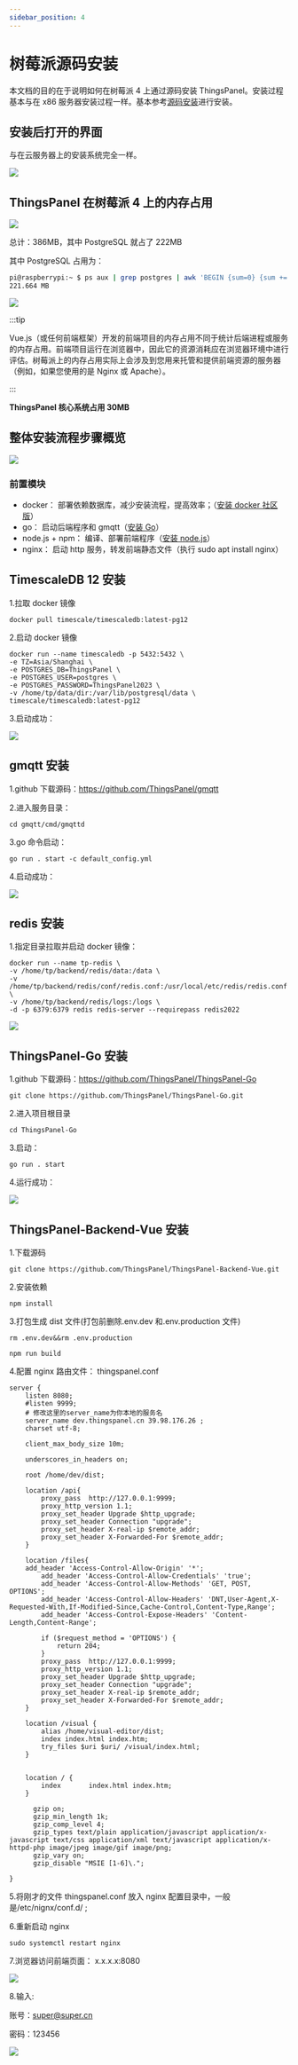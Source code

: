 ```yaml
---
sidebar_position: 4
---
```


# 树莓派源码安装

本文档的目的在于说明如何在树莓派 4 上通过源码安装 ThingsPanel。安装过程基本与在 x86 服务器安装过程一样。基本参考[源码安装](http://thingspanel.io/zh-Hans/docs/system-installation/source_code.installation)进行安装。

## 安装后打开的界面

与在云服务器上的安装系统完全一样。

![](image/raspberry_login_page.png)

## ThingsPanel 在树莓派 4 上的内存占用

![](image/raspberry_memory_uasge.png)

总计：386MB，其中 PostgreSQL 就占了 222MB

其中 PostgreSQL 占用为：

```bash
pi@raspberrypi:~ $ ps aux | grep postgres | awk 'BEGIN {sum=0} {sum += $6} END {print sum/1024 " MB"}'
221.664 MB
```

![](image/raspberry_memory_caclulate.png)

:::tip

Vue.js（或任何前端框架）开发的前端项目的内存占用不同于统计后端进程或服务的内存占用。前端项目运行在浏览器中，因此它的资源消耗应在浏览器环境中进行评估。树莓派上的内存占用实际上会涉及到您用来托管和提供前端资源的服务器（例如，如果您使用的是 Nginx 或 Apache）。

:::

**ThingsPanel 核心系统占用 30MB**

## 整体安装流程步骤概览

![](image/raspberry_overview.png)

### 前置模块

- docker： 部署依赖数据库，减少安装流程，提高效率；（[安装 docker 社区版](https://docs.docker.com/engine/install/)）
- go： 启动后端程序和 gmqtt（[安装 Go](https://go.dev/doc/install)）
- node.js + npm： 编译、部署前端程序（[安装 node.js](https://nodejs.org/zh-cn/download/)）
- nginx： 启动 http 服务，转发前端静态文件（执行 sudo apt install nginx）

## TimescaleDB 12 安装

1.拉取 docker 镜像

`docker pull timescale/timescaledb:latest-pg12`

2.启动 docker 镜像

```
docker run --name timescaledb -p 5432:5432 \
-e TZ=Asia/Shanghai \
-e POSTGRES_DB=ThingsPanel \
-e POSTGRES_USER=postgres \
-e POSTGRES_PASSWORD=ThingsPanel2023 \
-v /home/tp/data/dir:/var/lib/postgresql/data \
timescale/timescaledb:latest-pg12
```

3.启动成功：

![](image/raspberry_db_start.png)

## gmqtt 安装

1.github 下载源码：https://github.com/ThingsPanel/gmqtt

2.进入服务目录：

`cd gmqtt/cmd/gmqttd`

3.go 命令启动：

`go run . start -c default_config.yml`

4.启动成功：

![](image/raspberry_gmqtt_start.png)

## redis 安装

1.指定目录拉取并启动 docker 镜像：

```
docker run --name tp-redis \
-v /home/tp/backend/redis/data:/data \
-v /home/tp/backend/redis/conf/redis.conf:/usr/local/etc/redis/redis.conf \
-v /home/tp/backend/redis/logs:/logs \
-d -p 6379:6379 redis redis-server --requirepass redis2022
```

![](image/raspberry_redis_start.png)

## ThingsPanel-Go 安装

1.github 下载源码：https://github.com/ThingsPanel/ThingsPanel-Go

`git clone https://github.com/ThingsPanel/ThingsPanel-Go.git`

2.进入项目根目录

`cd ThingsPanel-Go`

3.启动：

`go run . start`

4.运行成功：

![](image/raspberry_backend_start.png)

## ThingsPanel-Backend-Vue 安装

1.下载源码

`git clone https://github.com/ThingsPanel/ThingsPanel-Backend-Vue.git`

2.安装依赖

`npm install`

3.打包生成 dist 文件(打包前删除.env.dev 和.env.production 文件)

`rm .env.dev&&rm .env.production`

`npm run build`

4.配置 nginx 路由文件： thingspanel.conf

```
server {
    listen 8080;
    #listen 9999;
    # 修改这里的server_name为你本地的服务名
    server_name dev.thingspanel.cn 39.98.176.26 ;
    charset utf-8;

    client_max_body_size 10m;

    underscores_in_headers on;

    root /home/dev/dist;

    location /api{
        proxy_pass  http://127.0.0.1:9999;
        proxy_http_version 1.1;
        proxy_set_header Upgrade $http_upgrade;
        proxy_set_header Connection "upgrade";
        proxy_set_header X-real-ip $remote_addr;
        proxy_set_header X-Forwarded-For $remote_addr;
    }

    location /files{
    add_header 'Access-Control-Allow-Origin' '*';
        add_header 'Access-Control-Allow-Credentials' 'true';
        add_header 'Access-Control-Allow-Methods' 'GET, POST, OPTIONS';
        add_header 'Access-Control-Allow-Headers' 'DNT,User-Agent,X-Requested-With,If-Modified-Since,Cache-Control,Content-Type,Range';
        add_header 'Access-Control-Expose-Headers' 'Content-Length,Content-Range';

        if ($request_method = 'OPTIONS') {
            return 204;
        }
        proxy_pass  http://127.0.0.1:9999;
        proxy_http_version 1.1;
        proxy_set_header Upgrade $http_upgrade;
        proxy_set_header Connection "upgrade";
        proxy_set_header X-real-ip $remote_addr;
        proxy_set_header X-Forwarded-For $remote_addr;
    }

    location /visual {
        alias /home/visual-editor/dist;
        index index.html index.htm;
        try_files $uri $uri/ /visual/index.html;
    }


    location / {
        index       index.html index.htm;
    }

      gzip on;
      gzip_min_length 1k;
      gzip_comp_level 4;
      gzip_types text/plain application/javascript application/x-javascript text/css application/xml text/javascript application/x-httpd-php image/jpeg image/gif image/png;
      gzip_vary on;
      gzip_disable "MSIE [1-6]\.";

}
```

5.将刚才的文件 thingspanel.conf 放入 nginx 配置目录中，一般是/etc/nignx/conf.d/ ;

6.重新启动 nginx

`sudo systemctl restart nginx`

7.浏览器访问前端页面： x.x.x.x:8080

![](image/raspberry_login.png)

8.输入:

账号：super@super.cn

密码：123456

![](image/raspberry_home_page.png)

